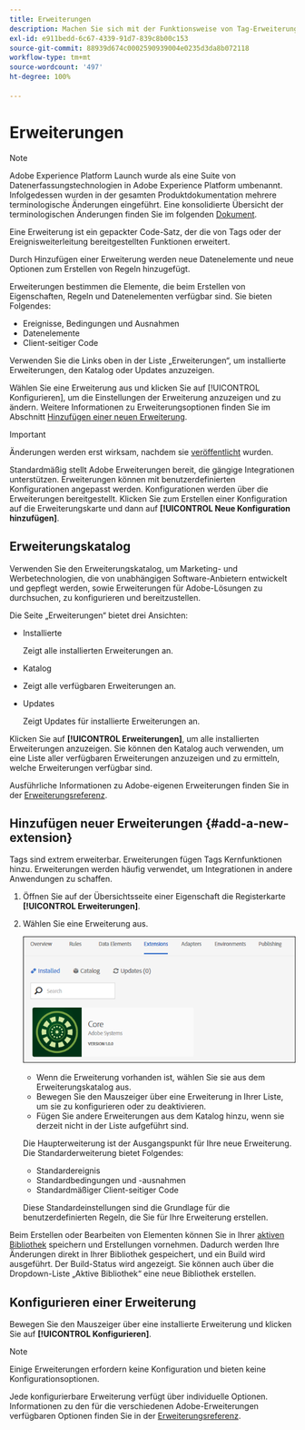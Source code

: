 ```yaml
---
title: Erweiterungen
description: Machen Sie sich mit der Funktionsweise von Tag-Erweiterungen in Adobe Experience Platform vertraut.
exl-id: e911bedd-6c67-4339-91d7-839c8b00c153
source-git-commit: 88939d674c0002590939004e0235d3da8b072118
workflow-type: tm+mt
source-wordcount: '497'
ht-degree: 100%

---
```


# Erweiterungen

>[!NOTE]
>
>Adobe Experience Platform Launch wurde als eine Suite von Datenerfassungstechnologien in Adobe Experience Platform umbenannt. Infolgedessen wurden in der gesamten Produktdokumentation mehrere terminologische Änderungen eingeführt. Eine konsolidierte Übersicht der terminologischen Änderungen finden Sie im folgenden [Dokument](../../../term-updates.md).

Eine Erweiterung ist ein gepackter Code-Satz, der die von Tags oder der Ereignisweiterleitung bereitgestellten Funktionen erweitert.

Durch Hinzufügen einer Erweiterung werden neue Datenelemente und neue Optionen zum Erstellen von Regeln hinzugefügt.

Erweiterungen bestimmen die Elemente, die beim Erstellen von Eigenschaften, Regeln und Datenelementen verfügbar sind. Sie bieten Folgendes:

* Ereignisse, Bedingungen und Ausnahmen
* Datenelemente
* Client-seitiger Code

Verwenden Sie die Links oben in der Liste „Erweiterungen“, um installierte Erweiterungen, den Katalog oder Updates anzuzeigen.

Wählen Sie eine Erweiterung aus und klicken Sie auf [!UICONTROL Konfigurieren], um die Einstellungen der Erweiterung anzuzeigen und zu ändern. Weitere Informationen zu Erweiterungsoptionen finden Sie im Abschnitt [Hinzufügen einer neuen Erweiterung](#add-a-new-extension).

>[!IMPORTANT]
>
>Änderungen werden erst wirksam, nachdem sie [veröffentlicht](../../publishing/overview.md) wurden.

Standardmäßig stellt Adobe Erweiterungen bereit, die gängige Integrationen unterstützen. Erweiterungen können mit benutzerdefinierten Konfigurationen angepasst werden. Konfigurationen werden über die Erweiterungen bereitgestellt. Klicken Sie zum Erstellen einer Konfiguration auf die Erweiterungskarte und dann auf **[!UICONTROL Neue Konfiguration hinzufügen]**.

## Erweiterungskatalog

Verwenden Sie den Erweiterungskatalog, um Marketing- und Werbetechnologien, die von unabhängigen Software-Anbietern entwickelt und gepflegt werden, sowie Erweiterungen für Adobe-Lösungen zu durchsuchen, zu konfigurieren und bereitzustellen.

Die Seite „Erweiterungen“ bietet drei Ansichten:

* Installierte

   Zeigt alle installierten Erweiterungen an.

* Katalog
* Zeigt alle verfügbaren Erweiterungen an.
* Updates

   Zeigt Updates für installierte Erweiterungen an.

Klicken Sie auf **[!UICONTROL Erweiterungen]**, um alle installierten Erweiterungen anzuzeigen. Sie können den Katalog auch verwenden, um eine Liste aller verfügbaren Erweiterungen anzuzeigen und zu ermitteln, welche Erweiterungen verfügbar sind.

Ausführliche Informationen zu Adobe-eigenen Erweiterungen finden Sie in der [Erweiterungsreferenz](../../../extensions/client/overview.md).

## Hinzufügen neuer Erweiterungen {#add-a-new-extension}

Tags sind extrem erweiterbar. Erweiterungen fügen Tags Kernfunktionen hinzu. Erweiterungen werden häufig verwendet, um Integrationen in andere Anwendungen zu schaffen.

1. Öffnen Sie auf der Übersichtsseite einer Eigenschaft die Registerkarte **[!UICONTROL Erweiterungen]**.
1. Wählen Sie eine Erweiterung aus.

   ![Haupterweiterung](../../../images/extensions.png)

   * Wenn die Erweiterung vorhanden ist, wählen Sie sie aus dem Erweiterungskatalog aus.
   * Bewegen Sie den Mauszeiger über eine Erweiterung in Ihrer Liste, um sie zu konfigurieren oder zu deaktivieren.
   * Fügen Sie andere Erweiterungen aus dem Katalog hinzu, wenn sie derzeit nicht in der Liste aufgeführt sind.

   Die Haupterweiterung ist der Ausgangspunkt für Ihre neue Erweiterung. Die Standarderweiterung bietet Folgendes:

   * Standardereignis
   * Standardbedingungen und -ausnahmen
   * Standardmäßiger Client-seitiger Code

   Diese Standardeinstellungen sind die Grundlage für die benutzerdefinierten Regeln, die Sie für Ihre Erweiterung erstellen.

Beim Erstellen oder Bearbeiten von Elementen können Sie in Ihrer [aktiven Bibliothek](../../publishing/libraries.md#active-library) speichern und Erstellungen vornehmen. Dadurch werden Ihre Änderungen direkt in Ihrer Bibliothek gespeichert, und ein Build wird ausgeführt. Der Build-Status wird angezeigt. Sie können auch über die Dropdown-Liste „Aktive Bibliothek“ eine neue Bibliothek erstellen.

## Konfigurieren einer Erweiterung

Bewegen Sie den Mauszeiger über eine installierte Erweiterung und klicken Sie auf **[!UICONTROL Konfigurieren]**.

>[!NOTE]
>
>Einige Erweiterungen erfordern keine Konfiguration und bieten keine Konfigurationsoptionen.

Jede konfigurierbare Erweiterung verfügt über individuelle Optionen. Informationen zu den für die verschiedenen Adobe-Erweiterungen verfügbaren Optionen finden Sie in der [Erweiterungsreferenz](../../../extensions/client/overview.md).
